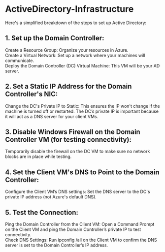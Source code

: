 # ActiveDirectory-Infrastructure


Here's a simplified breakdown of the steps to set up Active Directory:

<h2>1. Set up the Domain Controller:</h2>
Create a Resource Group: Organize your resources in Azure.<br>
Create a Virtual Network: Set up a network where your machines will communicate.<br>
Deploy the Domain Controller (DC) Virtual Machine: This VM will be your AD server.<br>

<h2>2. Set a Static IP Address for the Domain Controller's NIC:</h2>
Change the DC's Private IP to Static:
This ensures the IP won't change if the machine is turned off or restarted.
The DC’s private IP is important because it will act as a DNS server for your client VMs.

<h2>3. Disable Windows Firewall on the Domain Controller VM (for testing connectivity):</h2>
Temporarily disable the firewall on the DC VM to make sure no network blocks are in place while testing.

<h2>4. Set the Client VM's DNS to Point to the Domain Controller:</h2>
Configure the Client VM’s DNS settings:
Set the DNS server to the DC's private IP address (not Azure's default DNS).

<h2>5. Test the Connection:</h2>
Ping the Domain Controller from the Client VM:
Open a Command Prompt on the Client VM and ping the Domain Controller’s private IP to test connectivity.<br>
Check DNS Settings:
Run ipconfig /all on the Client VM to confirm the DNS server is set to the Domain Controller’s IP address. 
